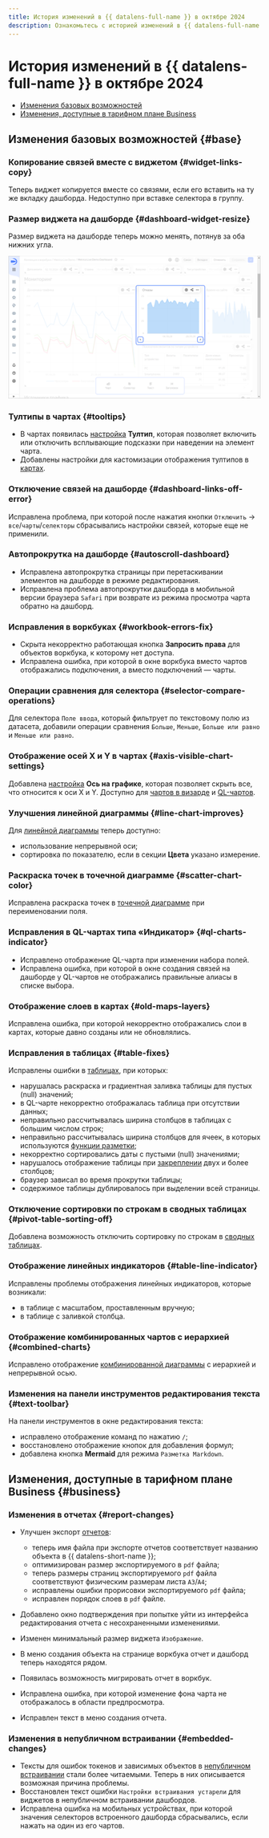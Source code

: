 ```yaml
---
title: История изменений в {{ datalens-full-name }} в октябре 2024
description: Ознакомьтесь с историей изменений в {{ datalens-full-name }} за октябрь 2024.
---
```


# История изменений в {{ datalens-full-name }} в октябре 2024


* [Изменения базовых возможностей](#base)
* [Изменения, доступные в тарифном плане Business](#business)

## Изменения базовых возможностей {#base}



### Копирование связей вместе с виджетом {#widget-links-copy}

Теперь виджет копируется вместе со связями, если его вставить на ту же вкладку дашборда. Недоступно при вставке селектора в группу.

### Размер виджета на дашборде {#dashboard-widget-resize}

Размер виджета на дашборде теперь можно менять, потянув за оба нижних угла.

![image](../../_assets/datalens/release-notes/dashboard-widget-resize.png)

### Тултипы в чартах {#tooltips}

* В чартах появилась [настройка](../concepts/chart/settings.md#common-settings) **Тултип**, которая позволяет включить или отключить всплывающие подсказки при наведении на элемент чарта.
* Добавлены настройки для кастомизации отображения тултипов в [картах](../visualization-ref/map-chart.md).


### Отключение связей на дашборде {#dashboard-links-off-error}

Исправлена проблема, при которой после нажатия кнопки `Отключить` → `все`/`чарты`/`селекторы` сбрасывались настройки связей, которые еще не применили.

### Автопрокрутка на дашборде {#autoscroll-dashboard}

* Исправлена автопрокрутка страницы при перетаскивании элементов на дашборде в режиме редактирования.
* Исправлена проблема автопрокрутки дашборда в мобильной версии браузера `Safari` при возврате из режима просмотра чарта обратно на дашборд.


### Исправления в воркбуках {#workbook-errors-fix}

* Скрыта некорректно работающая кнопка **Запросить права** для объектов воркбука, к которому нет доступа.
* Исправлена ошибка, при которой в окне воркбука вместо чартов отображались подключения, а вместо подключений — чарты.



### Операции сравнения для селектора {#selector-compare-operations}

Для селектора `Поле ввода`, который фильтрует по текстовому полю из датасета, добавили операции сравнения `Больше`, `Меньше`, `Больше или равно` и `Меньше или равно`.

### Отображение осей X и Y в чартах {#axis-visible-chart-settings}

Добавлена [настройка](../concepts/chart/settings.md#axis-settings) **Ось на графике**, которая позволяет скрыть все, что относится к оси X и Y. Доступно для [чартов в визарде](../concepts/chart/dataset-based-charts.md) и [QL-чартов](../concepts/chart/ql-charts.md).

### Улучшения линейной диаграммы {#line-chart-improves}

Для [линейной диаграммы](../visualization-ref/line-chart.md) теперь доступно:

* использование непрерывной оси;
* сортировка по показателю, если в секции **Цвета** указано измерение.

### Раскраска точек в точечной диаграмме {#scatter-chart-color}

Исправлена раскраска точек в [точечной диаграмме](../visualization-ref/scatter-chart.md) при переименовании поля.

### Исправления в QL-чартах типа «Индикатор» {#ql-charts-indicator}

* Исправлено отображение QL-чарта при изменении набора полей.
* Исправлена ошибка, при которой в окне создания связей на дашборде у QL-чартов не отображались правильные алиасы в списке выбора.

### Отображение слоев в картах {#old-maps-layers}

Исправлена ошибка, при которой некорректно отображались слои в картах, которые давно созданы или не обновлялись.

### Исправления в таблицах {#table-fixes}

Исправлены ошибки в [таблицах](../visualization-ref/table-chart.md), при которых:

* нарушалась раскраска и градиентная заливка таблицы для пустых (null) значений;
* в QL-чарте некорректно отображалась таблица при отсутствии данных;
* неправильно рассчитывалась ширина столбцов в таблицах с большим числом строк;
* неправильно рассчитывалась ширина столбцов для ячеек, в которых используются [функции разметки](../function-ref/markup-functions.md);
* некорректно сортировались даты с пустыми (null) значениями;
* нарушалось отображение таблицы при [закреплении](../visualization-ref/table-chart.md#column-fixation) двух и более столбцов;
* браузер зависал во время прокрутки таблицы;
* содержимое таблицы дублировалось при выделении всей страницы.

### Отключение сортировки по строкам в сводных таблицах {#pivot-table-sorting-off}

Добавлена возможность отключить сортировку по строкам в [сводных таблицах](../visualization-ref/pivot-table-chart.md).

### Отображение линейных индикаторов {#table-line-indicator}

Исправлены проблемы отображения линейных индикаторов, которые возникали:

* в таблице с масштабом, проставленным вручную;
* в таблице с заливкой столбца.

### Отображение комбинированных чартов с иерархией {#combined-charts}

Исправлено отображение [комбинированной диаграммы](../visualization-ref/combined-chart.md) с иерархией и непрерывной осью.

### Изменения на панели инструментов редактирования текста {#text-toolbar}

На панели инструментов в окне редактирования текста:

* исправлено отображение команд по нажатию `/`;
* восстановлено отображение кнопок для добавления формул;
* добавлена кнопка **Mermaid** для режима `Разметка Markdown`.


## Изменения, доступные в тарифном плане Business {#business}

### Изменения в отчетах {#report-changes}

* Улучшен экспорт [отчетов](../reports/index.md):

  * теперь имя файла при экспорте отчетов соответствует названию объекта в {{ datalens-short-name }};
  * оптимизирован размер экспортируемого в `pdf` файла;
  * теперь размеры страниц экспортируемого `pdf` файла соответствуют физическим размерам листа `А3`/`A4`;
  * исправлены ошибки прорисовки экспортируемого `pdf` файла;
  * исправлен порядок слоев в `pdf` файле.

* Добавлено окно подтверждения при попытке уйти из интерфейса редактирования отчета с несохраненными изменениями.
* Изменен минимальный размер виджета `Изображение`.
* В меню создания объекта на странице воркбука отчет и дашборд теперь находятся рядом.
* Появилась возможность мигрировать отчет в воркбук.
* Исправлена ошибка, при которой изменение фона чарта не отображалось в области предпросмотра.
* Исправлен текст в меню создания отчета.

### Изменения в непубличном встраивании {#embedded-changes}

* Тексты для ошибок токенов и зависимых объектов в [непубличном встраивании](../security/private-embedded-objects.md) стали более читаемыми. Теперь в них описывается возможная причина проблемы.
* Восстановлен текст ошибки `Настройки встраивания устарели` для виджетов в непубличном встраивании дашбордов.
* Исправлена ошибка на мобильных устройствах, при которой значения селекторов встроенного дашборда сбрасывались, если нажать на один из его чартов.

